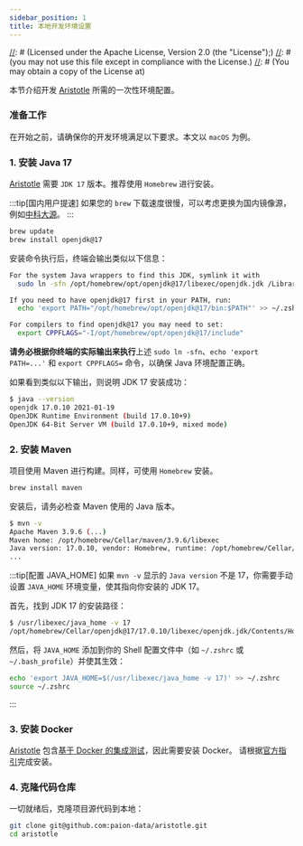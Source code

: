 ```yaml
---
sidebar_position: 1
title: 本地开发环境设置
---
```


[//]: # (Copyright 2024 Paion Data)

[//]: # (Licensed under the Apache License, Version 2.0 (the "License");)
[//]: # (you may not use this file except in compliance with the License.)
[//]: # (You may obtain a copy of the License at)

[//]: # (    http://www.apache.org/licenses/LICENSE-2.0)

[//]: # (Unless required by applicable law or agreed to in writing, software)
[//]: # (distributed under the License is distributed on an "AS IS" BASIS,)
[//]: # (WITHOUT WARRANTIES OR CONDITIONS OF ANY KIND, either express or implied.)
[//]: # (See the License for the specific language governing permissions and)
[//]: # (limitations under the License.)

本节介绍开发 [Aristotle] 所需的一次性环境配置。

### 准备工作

在开始之前，请确保你的开发环境满足以下要求。本文以 `macOS` 为例。

### 1. 安装 Java 17

[Aristotle] 需要 `JDK 17` 版本。推荐使用 `Homebrew` 进行安装。

:::tip[国内用户提速]
如果您的 `brew` 下载速度很慢，可以考虑更换为国内镜像源，例如[中科大源](https://mirrors.ustc.edu.cn/help/brew.git.html)。
:::

```bash
brew update
brew install openjdk@17
```

安装命令执行后，终端会输出类似以下信息：

```bash
For the system Java wrappers to find this JDK, symlink it with
  sudo ln -sfn /opt/homebrew/opt/openjdk@17/libexec/openjdk.jdk /Library/Java/JavaVirtualMachines/openjdk-17.jdk

If you need to have openjdk@17 first in your PATH, run:
  echo 'export PATH="/opt/homebrew/opt/openjdk@17/bin:$PATH"' >> ~/.zshrc

For compilers to find openjdk@17 you may need to set:
  export CPPFLAGS="-I/opt/homebrew/opt/openjdk@17/include"
```

**请务必根据你终端的实际输出来执行**上述 `sudo ln -sfn`、`echo 'export PATH=...'` 和 `export CPPFLAGS=` 命令，以确保 Java 环境配置正确。

如果看到类似以下输出，则说明 JDK 17 安装成功：

```bash
$ java --version
openjdk 17.0.10 2021-01-19
OpenJDK Runtime Environment (build 17.0.10+9)
OpenJDK 64-Bit Server VM (build 17.0.10+9, mixed mode)
```

### 2. 安装 Maven

项目使用 Maven 进行构建。同样，可使用 `Homebrew` 安装。

```bash
brew install maven
```

安装后，请务必检查 Maven 使用的 Java 版本。

```bash
$ mvn -v
Apache Maven 3.9.6 (...)
Maven home: /opt/homebrew/Cellar/maven/3.9.6/libexec
Java version: 17.0.10, vendor: Homebrew, runtime: /opt/homebrew/Cellar/openjdk@17/17.0.10/libexec/openjdk.jdk/Contents/Home
...
```

:::tip[配置 JAVA_HOME]
如果 `mvn -v` 显示的 `Java version` 不是 17，你需要手动设置 `JAVA_HOME` 环境变量，使其指向你安装的 JDK 17。

首先，找到 JDK 17 的安装路径：
```bash
$ /usr/libexec/java_home -v 17
/opt/homebrew/Cellar/openjdk@17/17.0.10/libexec/openjdk.jdk/Contents/Home
```

然后，将 `JAVA_HOME` 添加到你的 Shell 配置文件中（如 `~/.zshrc` 或 `~/.bash_profile`）并使其生效：
```bash
echo 'export JAVA_HOME=$(/usr/libexec/java_home -v 17)' >> ~/.zshrc
source ~/.zshrc
```
:::

### 3. 安装 Docker

[Aristotle] 包含[基于 Docker 的集成测试]，因此需要安装 Docker。
请根据[官方指引](https://docs.docker.com/desktop/install/mac-install/)完成安装。

### 4. 克隆代码仓库

一切就绪后，克隆项目源代码到本地：

```bash
git clone git@github.com:paion-data/aristotle.git
cd aristotle
```

[Aristotle]: https://github.com/paion-data/aristotle/

[基于 Docker 的集成测试]: https://github.com/paion-data/aristotle/blob/master/src/test/groovy/com/paiondata/aristotle/DockerComposeITSpec.groovy
